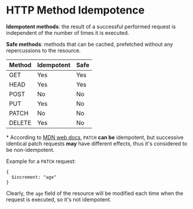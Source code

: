 # HTTP Method Idempotence

**Idempotent methods**: the result of a successful performed request is independent of the number of times it is executed.

**Safe methods**: methods that can be cached, prefetched without any repercussions to the resource.

| Method | Idempotent | Safe |
|---|---|---|
| GET | Yes | Yes |
| HEAD | Yes | Yes |
| POST | No | No |
| PUT | Yes | No |
| PATCH | No | No |
| DELETE | Yes | No |

\* According to [MDN web docs](https://developer.mozilla.org/en-US/docs/Web/HTTP/Methods/PATCH), `PATCH` **can be** idempotent, but successive identical patch requests **may** have different effects, thus it's considered to be non-idempotent.

Example for a `PATCH` request:

```
{
  $increment: "age"
}
```

Clearly, the `age` field of the resource will be modified each time when the request is executed, so it's not idempotent.
